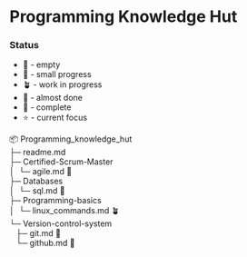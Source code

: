 # Programming Knowledge Hut

### Status
- :microbe:  - empty
- :seedling: - small progress
- :potted_plant: - work in progress
- :bee: - almost done
- :deciduous_tree: - complete
- :star: - current focus

📦 Programming_knowledge_hut\
├─ readme.md\
├─ Certified-Scrum-Master\
│  └─ agile.md :seedling:\
├─ Databases\
│  └─ sql.md :seedling:\
├─ Programming-basics\
│  └─ linux_commands.md :potted_plant:\
└─ Version-control-system\
   ├─ git.md :seedling:\
   └─ github.md :seedling:

